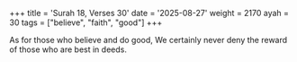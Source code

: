 +++
title = 'Surah 18, Verses 30'
date = '2025-08-27'
weight = 2170
ayah = 30
tags = ["believe", "faith", "good"]
+++

As for those who believe and do good, We certainly never deny the reward of those who are best in deeds.
